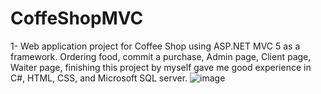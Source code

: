 # CoffeShopMVC
1-	Web application project for Coffee Shop using ASP.NET MVC 5 as a framework. Ordering food, commit a purchase, Admin page, Client page, Waiter page, finishing this project by myself gave me good experience in C#, HTML, CSS, and Microsoft SQL server. ![image](https://user-images.githubusercontent.com/73744182/216595433-0c634f2e-e56b-4894-86b9-23c32158d370.png)
